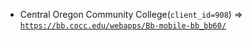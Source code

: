  - Central Oregon Community College(`client_id=908`) => [`https://bb.cocc.edu/webapps/Bb-mobile-bb_bb60/`](https://bb.cocc.edu/webapps/Bb-mobile-bb_bb60/)
